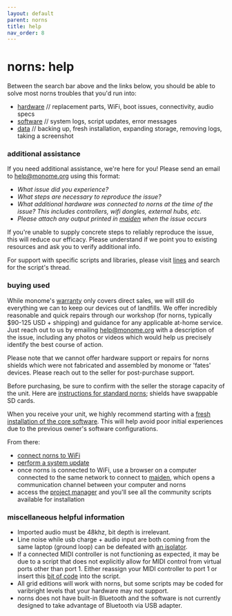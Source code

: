 ```yaml
---
layout: default
parent: norns
title: help
nav_order: 8
---
```


# norns: help

Between the search bar above and the links below, you should be able to solve most norns troubles that you'd run into:

- [hardware](../help/hardware) // replacement parts, WiFi, boot issues, connectivity, audio specs
- [software](../help/software) // system logs, script updates, error messages
- [data](../help/data) // backing up, fresh installation, expanding storage, removing logs, taking a screenshot

### additional assistance

If you need additional assistance, we're here for you! Please send an email to [help@monome.org](mailto:help@monome.org) using this format:

- *What issue did you experience?*
- *What steps are necessary to reproduce the issue?*
- *What additional hardware was connected to norns at the time of the issue? This includes controllers, wifi dongles, external hubs, etc.*
- *Please attach any output printed in [maiden](../maiden/) when the issue occurs*

If you're unable to supply concrete steps to reliably reproduce the issue, this will reduce our efficacy. Please understand if we point you to existing resources and ask you to verify additional info.

For support with specific scripts and libraries, please visit [lines](https://llllllll.co) and search for the script's thread.

### buying used

While monome's [warranty](https://monome.org/policy.html) only covers direct sales, we will still do everything we can to keep our devices out of landfills. We offer incredibly reasonable and quick repairs through our workshop (for norns, typically $90-125 USD + shipping) and guidance for any applicable at-home service. Just reach out to us by emailing help@monome.org with a description of the issue, including any photos or videos which would help us precisely identify the best course of action.

Please note that we cannot offer hardware support or repairs for norns shields which were not fabricated and assembled by monome or 'fates' devices. Please reach out to the seller for post-purchase support.

Before purchasing, be sure to confirm with the seller the storage capacity of the unit. Here are [instructions for standard norns](/docs/norns/help/hardware/#confirm-cm3); shields have swappable SD cards.

When you receive your unit, we highly recommend starting with a [fresh installation of the core software](/docs/norns/help/data/#fresh-install). This will help avoid poor initial experiences due to the previous owner's software configurations.

From there:

- [connect norns to WiFi](/docs/norns/wifi-files/#connect)
- [perform a system update](/docs/norns/wifi-files/#update)
- once norns is connected to WiFi, use a browser on a computer connected to the same network to connect to [maiden](/docs/norns/maiden/), which opens a communication channel between your computer and norns
- access the [project manager](/docs/norns/maiden/#project-manager) and you'll see all the community scripts available for installation

### miscellaneous helpful information

- Imported audio must be 48khz, bit depth is irrelevant.
- Line noise while usb charge + audio input are both coming from the same laptop (ground loop) can be defeated with [an isolator](https://llllllll.co/t/external-grid-power-ext5v-alternative/3260).
- If a connected MIDI controller is not functioning as expected, it may be due to a script that does not explicitly allow for MIDI control from virtual ports other than port 1. Either reassign your MIDI controller to port 1 or insert this [bit of code](https://llllllll.co/t/norns-scripting-best-practices/23606/2) into the script.
- All grid editions will work with norns, but some scripts may be coded for varibright levels that your hardware may not support.
- norns does not have built-in Bluetooth and the software is not currently designed to take advantage of Bluetooth via USB adapter.